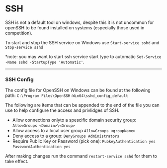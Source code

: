 # SSH

SSH is not a default tool on windows, despite this it is not uncommon for openSSH to be found installed on systems (especially those used in competition).

To start and stop the SSH service on Windows use `Start-service sshd` and `Stop-service sshd`

\*note: you may want to start ssh service start type to automatic `Set-Service -Name sshd -StartupType 'Automatic'`.

***

### SSH Config <a href="#ssh-config" id="ssh-config"></a>

The config file for OpenSSH on Windows can be found at the following path: `C:\Program Files\OpenSSH-Win64\sshd_config_default`

The following are items that can be appended to the end of the file you can use to help configure the access and privlidges of SSH.

* Allow connections onlyto a spescific domain security group: `AllowGroups <Domain>\<Group>`
* Allow access to a local user group `AllowGroups <groupName>`
* Deny access to a group: `DenyGroups Administrators`
* Require Public Key or Password (pick one): `PubkeyAuthentication yes`\
  `PasswordAuthentication yes`

After making changes run the command `restart-service sshd` for them to take effect.
